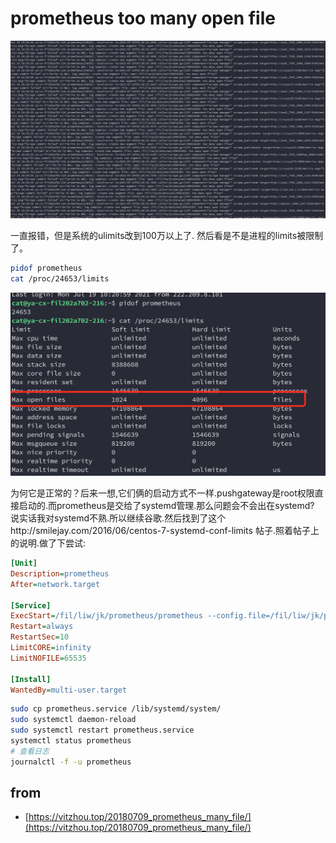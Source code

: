 # prometheus too many open file

![too many files](./images/toomanyfiles.png)

一直报错，但是系统的ulimits改到100万以上了. 然后看是不是进程的limits被限制了。

```bash
pidof prometheus
cat /proc/24653/limits
```

![pidof](./images/pidof.png)

为何它是正常的？后来一想,它们俩的启动方式不一样.pushgateway是root权限直接启动的.而prometheus是交给了systemd管理.那么问题会不会出在systemd? 说实话我对systemd不熟.所以继续谷歌.然后找到了这个http://smilejay.com/2016/06/centos-7-systemd-conf-limits 帖子.照着帖子上的说明.做了下尝试:

```ini
[Unit]
Description=prometheus
After=network.target

[Service]
ExecStart=/fil/liw/jk/prometheus/prometheus --config.file=/fil/liw/jk/prometheus.yml --storage.tsdb.path=/fil/liw/jk/data --storage.tsdb.retention.time=60d
Restart=always
RestartSec=10
LimitCORE=infinity
LimitNOFILE=65535

[Install]
WantedBy=multi-user.target
```

```bash
sudo cp prometheus.service /lib/systemd/system/
sudo systemctl daemon-reload
sudo systemctl restart prometheus.service
systemctl status prometheus
# 查看日志
journalctl -f -u prometheus
```

## from

- [https://vitzhou.top/20180709_prometheus_many_file/](https://vitzhou.top/20180709_prometheus_many_file/)
